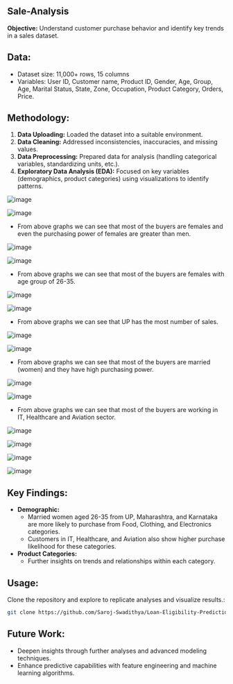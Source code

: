 ## Sale-Analysis
**Objective:** Understand customer purchase behavior and identify key trends in a sales dataset.

## Data:

* Dataset size: 11,000+ rows, 15 columns
* Variables: User ID,	Customer name,	Product ID,	Gender,	Age, Group,	Age,	Marital Status,	State,	Zone,	Occupation,	Product Category,	Orders,	Price.

## Methodology:

1. **Data Uploading:** Loaded the dataset into a suitable environment.
2. **Data Cleaning:** Addressed inconsistencies, inaccuracies, and missing values.
3. **Data Preprocessing:** Prepared data for analysis (handling categorical variables, standardizing units, etc.).
4. **Exploratory Data Analysis (EDA):** Focused on key variables (demographics, product categories) using visualizations to identify patterns.
   
![image](https://github.com/Saroj-Swadithya/Sale-Analysis/assets/131875995/4f758dc8-55f6-4650-9c07-1fb31fb3be2a)

![image](https://github.com/Saroj-Swadithya/Sale-Analysis/assets/131875995/e1a083cb-2408-4c47-aa35-b055f088d0de)

* From above graphs we can see that most of the buyers are females and even the purchasing power of females are greater than men.
  
![image](https://github.com/Saroj-Swadithya/Sale-Analysis/assets/131875995/76dc896a-b92b-450d-ad9b-4a2d90ab5b6e)

![image](https://github.com/Saroj-Swadithya/Sale-Analysis/assets/131875995/1703a498-bd55-4e20-bd94-88ed2b604bfe)

* From above graphs we can see that most of the buyers are females with age group of 26-35.

![image](https://github.com/Saroj-Swadithya/Sale-Analysis/assets/131875995/87e8d447-a611-4129-adf7-2df7b56e2881)

![image](https://github.com/Saroj-Swadithya/Sale-Analysis/assets/131875995/cedb98fc-7597-4b68-bfae-eec85d591ece)

* From above graphs we can see that UP has the most number of sales.

![image](https://github.com/Saroj-Swadithya/Sale-Analysis/assets/131875995/4c264598-14df-4d10-849b-a4a7da499ca8)

![image](https://github.com/Saroj-Swadithya/Sale-Analysis/assets/131875995/4927e5c9-e3a8-4eef-8455-de9eed138ff5)

* From above graphs we can see that most of the buyers are married (women) and they have high purchasing power.

![image](https://github.com/Saroj-Swadithya/Sale-Analysis/assets/131875995/be5e6d2e-bdc0-462b-8fc9-d4188df4e131)

![image](https://github.com/Saroj-Swadithya/Sale-Analysis/assets/131875995/f89f26c4-4733-4475-bb67-3ad965b2e609)

* From above graphs we can see that most of the buyers are working in IT, Healthcare and Aviation sector.

![image](https://github.com/Saroj-Swadithya/Sale-Analysis/assets/131875995/cc2b86ec-ae50-4a92-b5f1-6d475a9e967c)

![image](https://github.com/Saroj-Swadithya/Sale-Analysis/assets/131875995/d4b134d2-5f15-4183-8b83-00ac7b119d61)

![image](https://github.com/Saroj-Swadithya/Sale-Analysis/assets/131875995/0e565ed4-0af4-437b-895a-0e53af5d7141)

![image](https://github.com/Saroj-Swadithya/Sale-Analysis/assets/131875995/82ca5382-3cb5-4e1f-b615-51fe0ddbea45)

## Key Findings:

* **Demographic:**
    * Married women aged 26-35 from UP, Maharashtra, and Karnataka are more likely to purchase from Food, Clothing, and Electronics categories.
    * Customers in IT, Healthcare, and Aviation also show higher purchase likelihood for these categories.
* **Product Categories:**
    * Further insights on trends and relationships within each category.

## Usage:

Clone the repository and explore to replicate analyses and visualize results.:

   ```bash
   git clone https://github.com/Saroj-Swadithya/Loan-Eligibility-Prediction.git
   ```

## Future Work:

* Deepen insights through further analyses and advanced modeling techniques.
* Enhance predictive capabilities with feature engineering and machine learning algorithms.
